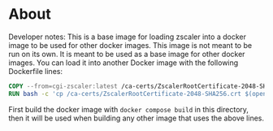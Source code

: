 # About

Developer notes: This is a base image for loading zscaler into a docker image to be used for other docker images. This
image is not meant to be run on its own. It is meant to be used as a base image for other docker images. You can load it
into another Docker image with the following Dockerfile lines:

```dockerfile
COPY --from=cgi-zscaler:latest /ca-certs/ZscalerRootCertificate-2048-SHA256.crt /ca-certs/ZscalerRootCertificate-2048-SHA256.crt
RUN bash -c 'cp /ca-certs/ZscalerRootCertificate-2048-SHA256.crt $(openssl version -d | cut -f2 -d \")/certs && update-ca-certificates'
```

First build the docker image with `docker compose build` in this directory, then it will be used when building any other
image that uses the above lines.
